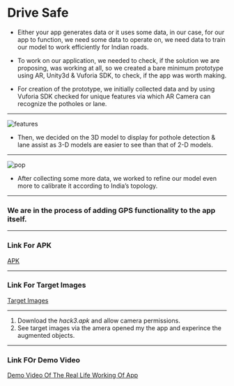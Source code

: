 # Drive Safe

* Either your app generates data or it uses some data, in our case, for our app to function, 
we need some data to operate on, we need data to train our model to work efficiently for Indian roads.

 * To work on our application, we needed to check, if the solution we are proposing, was working at all,
 so we created a bare minimum prototype using AR, Unity3d & Vuforia SDK, to check, if the app was worth making.

* For creation of the prototype, we initially collected data and by using Vuforia SDK checked for
unique features via which AR Camera can recognize the potholes or lane.

-----


![features](https://user-images.githubusercontent.com/31439780/54066711-e94ae400-425a-11e9-91d8-db4c8b7a3e84.PNG)

* Then, we decided on the 3D model to display for pothole detection & lane assist as 3-D models 
are easier to see than that of 2-D models.

-----

![pop](https://user-images.githubusercontent.com/31439780/54066803-907c4b00-425c-11e9-8ce8-edc46048e52a.jpeg)



* After collecting some more data, we worked to refine our model even more to calibrate it according to India’s topology.

-----

### We are in the process of adding GPS functionality to the app itself.

-----
### Link For APK

[APK](https://drive.google.com/file/d/10mh1ejXodkXc9ZbEJf2Sp7LlvszXM57S/view?usp=sharing)

-----
### Link For Target Images

[Target Images](https://drive.google.com/drive/folders/19pDXU4uIcvN9B1jOI1nAmpFAjkilVXAu?usp=sharing)

-----

1. Download the _hack3.apk_ and allow camera permissions.
1. See target images via the amera opened my the app and experince the augmented objects.

-----
### Link FOr Demo Video
[Demo Video Of The Real Life Working Of App](https://drive.google.com/open?id=1DYw5Hon6grL-i6VhkTP0aW1JxGPPehuL)
